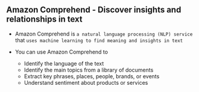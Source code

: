 ## Amazon Comprehend - Discover insights and relationships in text

- Amazon Comprehend is `a natural language processing (NLP) service` that `uses machine learning to find meaning and insights in text`

- You can use Amazon Comprehend to

  - Identify the language of the text
  - Identify the main topics from a library of documents
  - Extract key phrases, places, people, brands, or events
  - Understand sentiment about products or services
